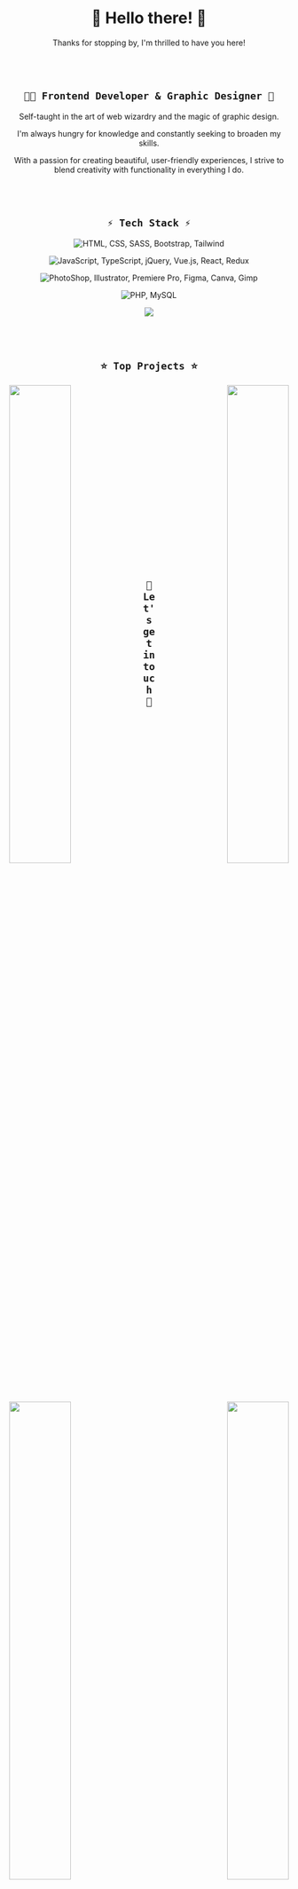 <h1 align="center">
  👋 Hello there! 🎉
</h1>

<p align="center">
  Thanks for stopping by, I'm thrilled to have you here!
</p>

<br /><br />

<h2 align="center">
  <code>👨‍💻 Frontend Developer & Graphic Designer 🎨</code>
</h2>



<p align="center">
Self-taught in the art of web wizardry and the magic of graphic design.
</p>
<p align="center">
I'm always hungry for knowledge and constantly seeking to broaden my skills.
</p>
<p align="center">
With a passion for creating beautiful, user-friendly experiences, I strive to blend creativity with functionality in everything I do.
</p>

<br /><br />

<h2 align="center">
  <code>⚡ Tech Stack ⚡</code>
</h2>

<p align="center">
  <img src="https://skillicons.dev/icons?i=html,css,sass,bootstrap,tailwind" alt="HTML, CSS, SASS, Bootstrap, Tailwind" />
</p>

<p align="center">
  <img src="https://skillicons.dev/icons?i=js,ts,jquery,vue,react,redux" alt="JavaScript, TypeScript, jQuery, Vue.js, React, Redux" />
</p>

<p align="center">
  <img src="https://skillicons.dev/icons?i=ps,ai,pr,figma" alt="PhotoShop, Illustrator, Premiere Pro, Figma, Canva, Gimp" />
</p>

<p align="center">
  <img src="https://skillicons.dev/icons?i=php,mysql" alt="PHP, MySQL" />
</p>

<div align="center">
  
  ![](https://github-readme-stats.vercel.app/api/top-langs/?username=newhorizonweb&title_color=b963ff&text_color=ffffff&icon_color=b963ff&bg_color=14063e&hide_border=false&border_color=b963ff&include_all_commits=false&count_private=false&layout=compact)
  
</div>
<!--
<br />
-->
<!--
<><h3 align="center">
<code>⚡ In Progress ⚡</code>
</h3>
<!--
<p align="center">
  <img src="https://skillicons.dev/icons?i=react" alt="React" />
  <br />
  <code>& more :)</code>
</p>
-->


<br /><br />

<h2 align="center">
  <code>⭐ Top Projects ⭐</code>
</h2>

  <div width="100%" align="center">
    <a href="https://github.com/newhorizonweb/keepitfit" align="left">
      <img align="left" width="47%" src="https://github-readme-stats.vercel.app/api/pin/?username=newhorizonweb&repo=keepitfit&title_color=b963ff&text_color=ffffff&icon_color=b963ff&bg_color=14063e&hide_border=false&border_color=b963ff&locale=en" />
    </a>
    <a href="https://github.com/newhorizonweb/Uverit-Logo-Test" align="right">
      <img align="right" width="47%" src="https://github-readme-stats.vercel.app/api/pin/?username=newhorizonweb&repo=Uverit-Logo-Test&title_color=b963ff&text_color=ffffff&icon_color=b963ff&bg_color=14063e&hide_border=false&border_color=b963ff&locale=en" />
    </a>
  </div>
  
  <br /><br /><br /><br /><br /><br /><br /><br />
  
  <div width="100%" align="center">
    <a href="https://github.com/newhorizonweb/Rapid-Core" align="left">
      <img align="left" width="47%" src="https://github-readme-stats.vercel.app/api/pin/?username=newhorizonweb&repo=Rapid-Core&title_color=b963ff&text_color=ffffff&icon_color=b963ff&bg_color=14063e&hide_border=false&border_color=b963ff&locale=en" />
    </a>
    <a href="https://github.com/newhorizonweb/Portfolio" align="right">
      <img align="right" width="47%" src="https://github-readme-stats.vercel.app/api/pin/?username=newhorizonweb&repo=Portfolio&title_color=b963ff&text_color=ffffff&icon_color=b963ff&bg_color=14063e&hide_border=false&border_color=b963ff&locale=en" />
    </a>
  </div>
  <br /><br /><br /><br /><br /><br /><br /><br /><br /><br />

<h2 align="center">
  <code>💬 Let's get in touch 💬</code>
</h2>

<div align="center">
  <a href="https://www.linkedin.com/in/wojciech-bocho/">
    <img src="https://skillicons.dev/icons?i=linkedin" alt="LinkedIn" />
  </a>
&nbsp;&nbsp;&nbsp;&nbsp;&nbsp;&nbsp;&nbsp;
  <a href="https://newhorizonweb.github.io/Portfolio/">
    <img src="https://i.postimg.cc/zf0cdk05/wb-logo-icon.png" alt="Portfolio (contact)" />
  </a>
</div>

<br /><br />

<p align="center">
  <code>💡 I hope you found something interesting. 💡</code>
  <br />
  <code>🚀 Keep coding, stay curious, and never let anything stop you! 🚀</code>
</p>

<br /><br /><br /><br />




